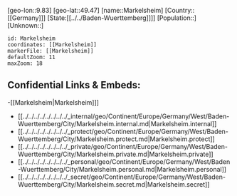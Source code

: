 ﻿---
location: [49.47,9.83]
mapzoom: [7,12] 
mapmarker: city 
type: City
tags:
- geo/City


SpocWebEntityId: 32306
isDeleted: false
confidential: public

---
[geo-lon::9.83]
[geo-lat::49.47]
[name::Markelsheim]
[Country::[[Germany]]]
[State:[[../../Baden-Wuerttemberg]]]]
[Population::]
[Unknown::]


```leaflet
id: Markelsheim
coordinates: [[Markelsheim]]
markerFile: [[Markelsheim]]
defaultZoom: 11 
maxZoom: 18
```


## Confidential Links & Embeds: 
-[[Markelsheim|Markelsheim]]] 
- [[../../../../../../../../_internal/geo/Continent/Europe/Germany/West/Baden-Wuerttemberg/City/Markelsheim.internal.md|Markelsheim.internal]] 
- [[../../../../../../../../_protect/geo/Continent/Europe/Germany/West/Baden-Wuerttemberg/City/Markelsheim.protect.md|Markelsheim.protect]] 
- [[../../../../../../../../_private/geo/Continent/Europe/Germany/West/Baden-Wuerttemberg/City/Markelsheim.private.md|Markelsheim.private]] 
- [[../../../../../../../../_personal/geo/Continent/Europe/Germany/West/Baden-Wuerttemberg/City/Markelsheim.personal.md|Markelsheim.personal]] 
- [[../../../../../../../../_secret/geo/Continent/Europe/Germany/West/Baden-Wuerttemberg/City/Markelsheim.secret.md|Markelsheim.secret]] 
